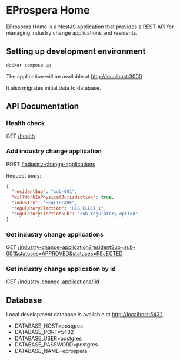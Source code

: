 # EProspera Home

EProspera Home is a NestJS application that provides a REST API for managing industry change applications and residents.

## Setting up development environment

```bash
docker compose up
```

The application will be available at [http://localhost:3000](http://localhost:3000)

It also migrates initial data to database.

## API Documentation

### Health check

GET [/health](http://localhost:3000/health)

### Add industry change application

POST [/industry-change-applications](/industry-change-applications)

Request body:
```json
{
  "residentSub": "sub-001",
  "willWorkInPhysicalJurisdiction": true,
  "industry": "HEALTHCARE",
  "regulatoryElection": "REG_ELECT_1",
  "regulatoryElectionSub": "sub-regulatory-option"
}
```

### Get industry change applications

GET [/industry-change-application?residentSub=sub-001&statuses=APPROVED&statuses=REJECTED](/industry-change-application?residentSub=sub-001&statuses=APPROVED&statuses=REJECTED)

### Get industry change application by id

GET [/industry-change-applications/:id](/industry-change-applications/:id)


## Database

Local development database is available at [http://localhost:5432](http://localhost:5432).

- DATABASE_HOST=postgres
- DATABASE_PORT=5432
- DATABASE_USER=postgres
- DATABASE_PASSWORD=postgres
- DATABASE_NAME=eprospera


